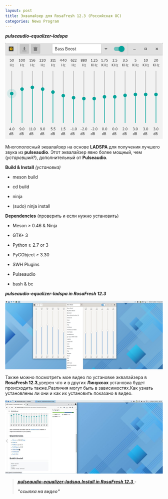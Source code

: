 ```yaml
---
layout: post
title: Эквалайзер для RosaFresh 12.3 (Российская ОС)
categories: News Program
---
```


***pulseaudio-equalizer-ladspa***

![](/image/equalizer/preview.png)

 Многополосный эквалайзер на основе **LADSPA** для получения лучшего звука из **pulseaudio**. Этот 
 эквалайзер явно более мощный, чем (*устаревший?*), дополнительный от **Pulseaudio**.

**Build & Install** *(установка)*

- meson build

- cd build

- ninja

- (sudo) ninja install

**Dependencies** (проверить и если нужно установить)

- Meson ≥ 0.46 & Ninja

- GTK+ 3

- Python ≥ 2.7 or 3

- PyGObject ≥ 3.30

- SWH Plugins

- Pulseaudio

- bash & bc

***pulseaudio-equalizer-ladspa in RosaFresh 12.3***

![](/image/equalizer/equalizer.jpg)

Также можно посмотреть мое видео по установке эквалайзера в **RosaFresh 12.3**,уверен что и в 
других 
**Линуксах** установка будет происходить также.Различия могут быть в зависимостях.Как узнать 
установлены ли они и как их установить показано в видео.

![](/image/equalizer/preview_video.jpg)

><a class="red" href="https://disk.yandex.ru/i/Yn41F7sxvcs6jA" target="_blank" >
>
>***pulseaudio-equalizer-ladspa.Install in RosaFresh 12.3*** </a> - 
>
>***"ссылка на видео"***